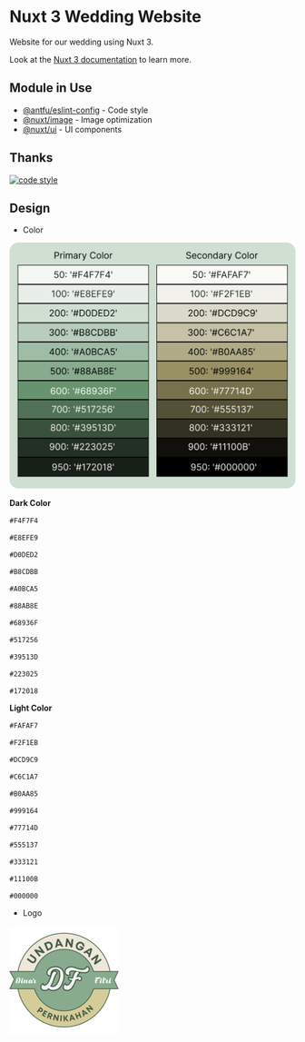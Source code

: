 # Nuxt 3 Wedding Website

Website for our wedding using Nuxt 3.

Look at the [Nuxt 3 documentation](https://nuxt.com/docs/getting-started/introduction) to learn more.

## Module in Use

- [@antfu/eslint-config](https://github.com/antfu/eslint-config) - Code style
- [@nuxt/image](https://image.nuxt.com/) - Image optimization
- [@nuxt/ui](https://ui.nuxtjs.com/) - UI components

## Thanks

[![code style](https://antfu.me/badge-code-style.svg)](https://github.com/antfu/eslint-config)

## Design

- Color

![Color Palette](https://github.com/narr07/wedding-dinarfitri/blob/374cdeaa72cebbee01396b65e1180f1466f1bd37/public/color.png?raw=true 'Color Palette')

**Dark Color**

```
#F4F7F4
```

```
#E8EFE9
```

```
#D0DED2
```

```
#B8CDBB
```

```
#A0BCA5
```

```
#88AB8E
```

```
#68936F
```

```
#517256
```

```
#39513D
```

```
#223025
```

```
#172018
```

**Light Color**

```
#FAFAF7
```

```
#F2F1EB
```

```
#DCD9C9
```

```
#C6C1A7
```

```
#B0AA85
```

```
#999164
```

```
#77714D
```

```
#555137
```

```
#333121
```

```
#11100B
```

```
#000000
```

- Logo

![Dinar & Fitri Wedding Logo](https://github.com/narr07/wedding-dinarfitri/blob/374cdeaa72cebbee01396b65e1180f1466f1bd37/public/android-chrome-192x192.png?raw=true 'Dinar & Fitri Wedding Logo')
